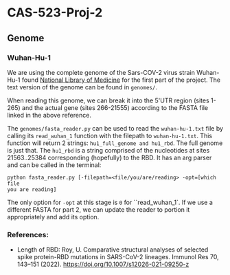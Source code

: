 # CAS-523-Proj-2

## Genome

### Wuhan-Hu-1
We are using the complete genome of the Sars-COV-2 virus strain Wuhan-Hu-1
found [National Library of Medicine](https://www.ncbi.nlm.nih.gov/nuccore/NC_045512)
for the first part of the project. The text version of the genome can be
found in `genomes/`.

When reading this genome, we can break it into the 5'UTR region (sites 1-265) 
and the actual gene (sites 266-21555) according to the FASTA file linked in the 
above reference. 

The `genomes/fasta_reader.py` can be used to read the `wuhan-hu-1.txt` file 
by calling its `read_wuhan_1` function with the filepath to `wuhan-hu-1.txt`.
This function will return 2 strings: `hu1_full_genome and hu1_rbd`. The 
full genome is just that. The `hu1_rbd` is a string comprised of the 
nucleotides at sites 21563..25384 corresponding (hopefully) to the RBD. 
It has an arg parser and can be called in the terminal:

```shell
python fasta_reader.py [-filepath=<file/you/are/reading> -opt=[which file 
you are reading]
```

The only option for `-opt` at this stage is `0` for ``read_wuhan_1`. If we 
use a different FASTA for part 2, we can update the reader to portion it 
appropriately and add its option. 

### References:

- Length of RBD: Roy, U. Comparative structural analyses of selected spike 
protein-RBD mutations in SARS-CoV-2 lineages. Immunol Res 70, 143–151 (2022). 
https://doi.org/10.1007/s12026-021-09250-z